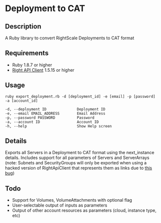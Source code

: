 # Deployment to CAT

## Description

A Ruby library to convert RightScale Deployments to CAT format

## Requirements

* Ruby 1.8.7 or higher
* [Right API Client](https://github.com/rightscale/right_api_client) 1.5.15 or higher

## Usage

    ruby export_deployment.rb -d [deployment_id] -e [email] -p [password] -a [account_id]

    -d, --deployment ID              Deployment ID
    -e, --email EMAIL_ADDRESS        Email Address
    -p, --password PASSWORD          Password
    -a, --account ID                 Account ID
    -h, --help						 Show Help screen

## Details

Exports all Servers in a Deployment to CAT format using the next_instance details. Includes support for all parameters of Servers and ServerArrays (note: Subnets and SecurityGroups will only be exported when using a hacked version of RightApiClient that represents them as links due to [this bug](http://bit.ly/1f7AEZa))

## Todo

* Support for Volumes, VolumeAttachments with optional flag
* User-selectable output of inputs as parameters
* Output of other account resources as parameters (cloud, instance type, etc)